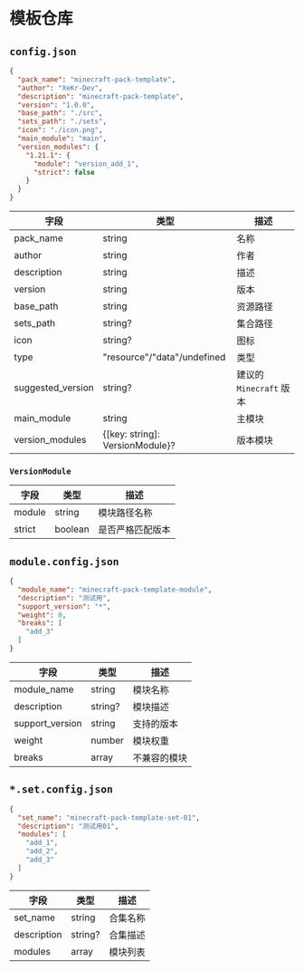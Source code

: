 # 模板仓库

## `config.json`

```json
{
  "pack_name": "minecraft-pack-template",
  "author": "XeKr-Dev",
  "description": "minecraft-pack-template",
  "version": "1.0.0",
  "base_path": "./src",
  "sets_path": "./sets",
  "icon": "./icon.png",
  "main_module": "main",
  "version_modules": {
    "1.21.1": {
      "module": "version_add_1",
      "strict": false
    }
  }
}
```

| 字段                | 类型                              | 描述                 |
|-------------------|---------------------------------|--------------------|
| pack_name         | string                          | 名称                 |
| author            | string                          | 作者                 |
| description       | string                          | 描述                 |
| version           | string                          | 版本                 |
| base_path         | string                          | 资源路径               |
| sets_path         | string?                         | 集合路径               |
| icon              | string?                         | 图标                 |
| type              | "resource"/"data"/undefined     | 类型                 |
| suggested_version | string?                         | 建议的 `Minecraft` 版本 |
| main_module       | string                          | 主模块                |
| version_modules   | {[key: string]: VersionModule}? | 版本模块               |

### `VersionModule`

| 字段     | 类型      | 描述       |
|--------|---------|----------|
| module | string  | 模块路径名称   |
| strict | boolean | 是否严格匹配版本 |

## `module.config.json`

```json
{
  "module_name": "minecraft-pack-template-module",
  "description": "测试用",
  "support_version": "*",
  "weight": 0,
  "breaks": [
    "add_3"
  ]
}
```

| 字段              | 类型      | 描述     |
|-----------------|---------|--------|
| module_name     | string  | 模块名称   |
| description     | string? | 模块描述   |
| support_version | string  | 支持的版本  |
| weight          | number  | 模块权重   |
| breaks          | array   | 不兼容的模块 |

## `*.set.config.json`

```json
{
  "set_name": "minecraft-pack-template-set-01",
  "description": "测试用01",
  "modules": [
    "add_1",
    "add_2",
    "add_3"
  ]
}
```

| 字段          | 类型      | 描述   |
|-------------|---------|------|
| set_name    | string  | 合集名称 |
| description | string? | 合集描述 |
| modules     | array   | 模块列表 |
